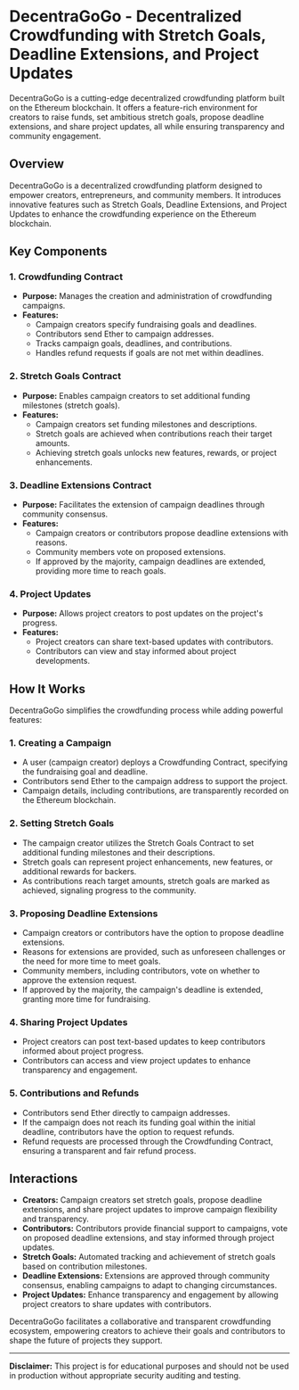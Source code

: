 # DecentraGoGo - Decentralized Crowdfunding with Stretch Goals, Deadline Extensions, and Project Updates

DecentraGoGo is a cutting-edge decentralized crowdfunding platform built on the Ethereum blockchain. It offers a feature-rich environment for creators to raise funds, set ambitious stretch goals, propose deadline extensions, and share project updates, all while ensuring transparency and community engagement.

## Overview

DecentraGoGo is a decentralized crowdfunding platform designed to empower creators, entrepreneurs, and community members. It introduces innovative features such as Stretch Goals, Deadline Extensions, and Project Updates to enhance the crowdfunding experience on the Ethereum blockchain.

## Key Components

### 1. Crowdfunding Contract

- **Purpose:** Manages the creation and administration of crowdfunding campaigns.
- **Features:**
  - Campaign creators specify fundraising goals and deadlines.
  - Contributors send Ether to campaign addresses.
  - Tracks campaign goals, deadlines, and contributions.
  - Handles refund requests if goals are not met within deadlines.

### 2. Stretch Goals Contract

- **Purpose:** Enables campaign creators to set additional funding milestones (stretch goals).
- **Features:**
  - Campaign creators set funding milestones and descriptions.
  - Stretch goals are achieved when contributions reach their target amounts.
  - Achieving stretch goals unlocks new features, rewards, or project enhancements.

### 3. Deadline Extensions Contract

- **Purpose:** Facilitates the extension of campaign deadlines through community consensus.
- **Features:**
  - Campaign creators or contributors propose deadline extensions with reasons.
  - Community members vote on proposed extensions.
  - If approved by the majority, campaign deadlines are extended, providing more time to reach goals.

### 4. Project Updates

- **Purpose:** Allows project creators to post updates on the project's progress.
- **Features:**
  - Project creators can share text-based updates with contributors.
  - Contributors can view and stay informed about project developments.

## How It Works

DecentraGoGo simplifies the crowdfunding process while adding powerful features:

### 1. Creating a Campaign

- A user (campaign creator) deploys a Crowdfunding Contract, specifying the fundraising goal and deadline.
- Contributors send Ether to the campaign address to support the project.
- Campaign details, including contributions, are transparently recorded on the Ethereum blockchain.

### 2. Setting Stretch Goals

- The campaign creator utilizes the Stretch Goals Contract to set additional funding milestones and their descriptions.
- Stretch goals can represent project enhancements, new features, or additional rewards for backers.
- As contributions reach target amounts, stretch goals are marked as achieved, signaling progress to the community.

### 3. Proposing Deadline Extensions

- Campaign creators or contributors have the option to propose deadline extensions.
- Reasons for extensions are provided, such as unforeseen challenges or the need for more time to meet goals.
- Community members, including contributors, vote on whether to approve the extension request.
- If approved by the majority, the campaign's deadline is extended, granting more time for fundraising.

### 4. Sharing Project Updates

- Project creators can post text-based updates to keep contributors informed about project progress.
- Contributors can access and view project updates to enhance transparency and engagement.

### 5. Contributions and Refunds

- Contributors send Ether directly to campaign addresses.
- If the campaign does not reach its funding goal within the initial deadline, contributors have the option to request refunds.
- Refund requests are processed through the Crowdfunding Contract, ensuring a transparent and fair refund process.

## Interactions

- **Creators:** Campaign creators set stretch goals, propose deadline extensions, and share project updates to improve campaign flexibility and transparency.
- **Contributors:** Contributors provide financial support to campaigns, vote on proposed deadline extensions, and stay informed through project updates.
- **Stretch Goals:** Automated tracking and achievement of stretch goals based on contribution milestones.
- **Deadline Extensions:** Extensions are approved through community consensus, enabling campaigns to adapt to changing circumstances.
- **Project Updates:** Enhance transparency and engagement by allowing project creators to share updates with contributors.

DecentraGoGo facilitates a collaborative and transparent crowdfunding ecosystem, empowering creators to achieve their goals and contributors to shape the future of projects they support.

---

**Disclaimer:** This project is for educational purposes and should not be used in production without appropriate security auditing and testing.
